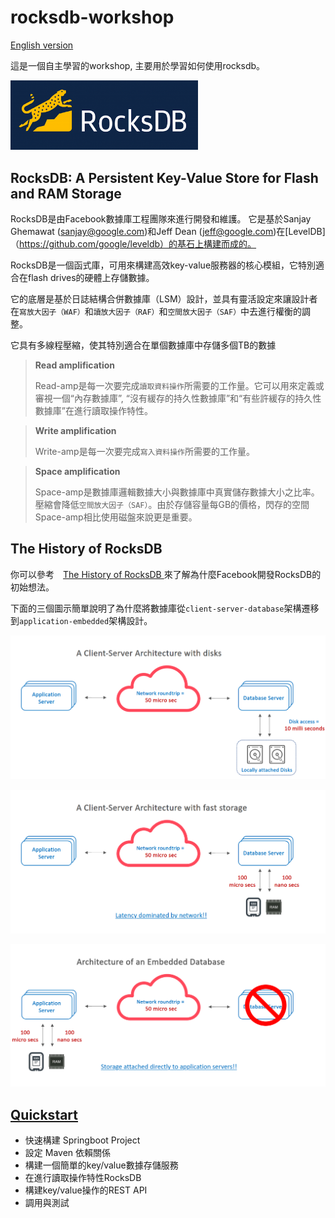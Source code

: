 # rocksdb-workshop

[English version](README.md)

這是一個自主學習的workshop, 主要用於學習如何使用rocksdb。

<img src="docs/rocksdb.png" width="300px"></img>

## RocksDB: A Persistent Key-Value Store for Flash and RAM Storage

RocksDB是由Facebook數據庫工程團隊來進行開發和維護。
它是基於Sanjay Ghemawat (sanjay@google.com)和Jeff Dean (jeff@google.com)在[LevelDB]（https://github.com/google/leveldb）的基石上構建而成的。

RocksDB是一個函式庫，可用來構建高效key-value服務器的核心模組，它特別適合在flash drives的硬體上存儲數據。

它的底層是基於日誌結構合併數據庫（LSM）設計，並具有靈活設定來讓設計者在`寫放大因子（WAF）`和`讀放大因子（RAF）`和`空間放大因子（SAF）`中去進行權衡的調整。

它具有多線程壓縮，使其特別適合在單個數據庫中存儲多個TB的數據

> **Read amplification**
>
> Read-amp是每一次要完成`讀取資料操作`所需要的工作量。它可以用來定義或審視一個“內存數據庫”, “沒有緩存的持久性數據庫”和“有些許緩存的持久性數據庫”在進行讀取操作特性。

> **Write amplification**
> 
> Write-amp是每一次要完成`寫入資料操作`所需要的工作量。

> **Space amplification**
> 
> Space-amp是數據庫邏輯數據大小與數據庫中真實儲存數據大小之比率。壓縮會降低`空間放大因子（SAF）`。由於存儲容量每GB的價格，閃存的空間Space-amp相比使用磁盤來說更是重要。

## The History of RocksDB

你可以參考　[The History of RocksDB ](http://rocksdb.blogspot.com/2013/11/the-history-of-rocksdb.html) 來了解為什麼Facebook開發RocksDB的初始想法。

下面的三個圖示簡單說明了為什麼將數據庫從`client-server-database`架構遷移到`application-embedded`架構設計。

![](docs/c-s-with-disk.png)

![](docs/c-s-with-fast-storage.png)

![](docs/architecture-embed-db.png)


## [Quickstart](quickstart_zh-tw.md)

* 快速構建 Springboot Project
* 設定 Maven 依賴關係
* 構建一個簡單的key/value數據存儲服務
* 在進行讀取操作特性RocksDB
* 構建key/value操作的REST API
* 調用與測試

